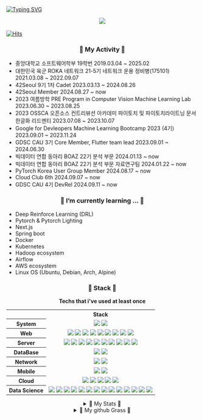 [![Typing SVG](https://readme-typing-svg.demolab.com?font=Fira+Code&weight=900&size=64&pause=1000&center=true&vCenter=true&width=1000&height=200&lines=Hi%E2%9C%8C%F0%9F%8F%BB+falcons%F0%9F%A6%85)](https://git.io/typing-svg)

<div align = "center">
	<a href="https://github.com/devxb/gitanimals">
  		<img src="https://render.gitanimals.org/farms/falconlee236"/>
	</a>
</div>


[![Hits](https://hits.seeyoufarm.com/api/count/incr/badge.svg?url=https%3A%2F%2Fgithub.com%2Ffalconlee236&count_bg=%230A32E7&title_bg=%23EB0A34&icon=&icon_color=%23E7E7E7&title=hits&edge_flat=false)](https://hits.seeyoufarm.com)  

<div >
	<h3 align = "center" > 🤑 My Activity 🤑 </h3>
	<ul>
	   <li>중앙대학교 소프트웨어학부 19학번 2019.03.04 ~ 2025.02</li>
	   <li>대한민국 육군 ROKA 네트워크 21-5기 네트워크 운용 정비병(175101) 2021.03.08 ~ 2022.09.07</li>
	   <li>42Seoul 9기 1차 Cadet 2023.03.13 ~ 2024.08.26</li>
	   <li>42Seoul Member 2024.08.27 ~ now</li>
	   <li>2023 여름방학 PRE Program in Computer Vision Machine Learning Lab 2023.06.30 ~ 2023.08.25</li>
	   <li>2023 OSSCA 오픈소스 컨트리뷰션 아카데미 파이토치 및 파이토치라이트닝 문서 한글화 리드멘티 2023.07.08 ~ 2023.10.07</li>
	   <li>Google for Devleopers Machine Learning Bootcamp 2023 (4기) 2023.09.01 ~ 2023.11.24</li>
	   <li>GDSC CAU 3기 Core Member, Flutter team lead 2023.09.01 ~ 2024.06.30</li>
	   <li>빅데이터 연합 동아리 BOAZ 22기 분석 부문 2024.01.13 ~ now</li>
	   <li>빅데이터 연합 동아리 BOAZ 22기 분석 부문 자료연구팀 2024.01.22 ~ now</li>
	   <li>PyTorch Korea User Group Member 2024.08.17 ~ now</li>
	   <li>Cloud Club 6th 2024.09.07 ~ now</li>
	   <li>GDSC CAU 4기 DevRel 2024.09.11 ~ now</li>
	</ul>  
</div>

<div>
   <h3 align = "center"> 🌱 I’m currently learning ... 🌱 </h3>
  <ul>
    <li>Deep Reinforce Learning (DRL)</li>
    <li>Pytorch & Pytorch Lighting</li>
    <li>Next.js</li>
    <li>Spring boot</li>
    <li>Docker</li>
    <li>Kubernetes</li>
    <li>Hadoop ecosystem</li>
    <li>Airflow</li>
    <li>AWS ecosystem</li>
    <li>Linux OS (Ubuntu, Debian, Arch, Alpine)</li>
  </ul>  
</div>

<div align = "center">
   <h3> 💪 Stack 💪 </h3> 
  <strong>Techs that i've used at least once<br></strong>
  <table>
      <tr>
        <td>&nbsp;</td>
        <th scope="col">Stack</th>
      </tr>
      <tr>
        <th scope="row">System</th>
        <td align="center">
          <img src="https://img.shields.io/badge/C-A8B9CC?style=flat-square&logo=C&logoColor=white"/>
          <img src="https://img.shields.io/badge/C++-00599C?style=flat-square&logo=C%2B%2B&logoColor=white"/>
        </td>
      </tr>
      <tr>
        <th scope="row">Web</th>
        <td align="center">
          <img src="https://img.shields.io/badge/HTML5-E34F26?style=flat-square&logo=html5&logoColor=white"/> 
          <img src="https://img.shields.io/badge/CSS3-1572B6?style=flat-square&logo=css3&logoColor=white"/>
          <img src="https://img.shields.io/badge/JavaScript-F7DF1E?style=flat-square&logo=JavaScript&logoColor=black"/>
          <img src="https://img.shields.io/badge/TypeScript-3178C6?style=flat-square&logo=TypeScript&logoColor=white"/>
          <img src="https://img.shields.io/badge/React-61DAFB?style=flat-square&logo=React&logoColor=black"/>
          <img src="https://img.shields.io/badge/Next.js-000000?style=flat-square&logo=Next.js&logoColor=white"/>
          <img src="https://img.shields.io/badge/Redux-764ABC?style=flat-square&logo=Redux&logoColor=white"/>
          <img src="https://img.shields.io/badge/styledComponents-DB7093?style=flat-square&logo=styled-components&logoColor=white"/>
          <img src="https://img.shields.io/badge/tailwindcss-06B6D4?style=flat-square&logo=tailwindcss&logoColor=white"/>
        </td>
      </tr>
      <tr>
        <th scope="row">Server</th>
        <td align="center">
          <img src="https://img.shields.io/badge/Node.js-339933?style=flat-square&logo=Node.js&logoColor=white"/>
          <img src="https://img.shields.io/badge/Axios-5A29E4?style=flat-square&logo=Axios&logoColor=white"/>
          <img src="https://img.shields.io/badge/Express-000000?style=flat-square&logo=Express&logoColor=white"/>
	  <img src="https://img.shields.io/badge/Spring Boot-6DB33F?style=flat-square&logo=springboot&logoColor=white"/>
	  <img src="https://img.shields.io/badge/Gradle-02303A?style=flat-square&logo=Gradle&logoColor=white"/>
          <img src="https://img.shields.io/badge/Linux-FCC624?style=flat-square&logo=Linux&logoColor=black"/>
          <img src="https://img.shields.io/badge/Ubuntu-E95420?style=flat-square&logo=Ubuntu&logoColor=white"/>
          <img src="https://img.shields.io/badge/Debian-A81D33?style=flat-square&logo=Debian&logoColor=white"/>
	  <img src="https://img.shields.io/badge/Alpine Linux-0D597F?style=flat-square&logo=alpinelinux&logoColor=white"/>
	  <img src="https://img.shields.io/badge/Arch Linux-1793D1?style=flat-square&logo=archlinux&logoColor=white"/>
        </td>
      </tr>
      <tr>
        <th scope="row">DataBase</th>
        <td align="center">
          <img src="https://img.shields.io/badge/Firebase-FFCA28?style=flat-square&logo=Firebase&logoColor=black"/>
          <img src="https://img.shields.io/badge/MySQL-4479A1?style=flat-square&logo=MySQL&logoColor=white"/>
        </td>
      </tr>
      <tr>
        <th scope="row">Network</th>
        <td align="center">
          <img src="https://img.shields.io/badge/Go-00ADD8?style=flat-square&logo=Go&logoColor=white"/>
          <img src="https://img.shields.io/badge/Rust-000000?style=flat-square&logo=Rust&logoColor=white"/>
        </td>
      </tr>
      <tr>
        <th scope="row">Mobile</th>
        <td align="center">
          <img src="https://img.shields.io/badge/Flutter-02569B?style=flat-square&logo=Flutter&logoColor=white"/>
          <img src="https://img.shields.io/badge/Dart-0175C2?style=flat-square&logo=Dart&logoColor=white"/>
        </td>
      </tr>
      <tr>
        <th scope="row">Cloud</th>
        <td align="center">
	  <img src="https://img.shields.io/badge/Google Cloud-4285F4?style=flat-square&logo=Google Cloud&logoColor=white"/>
          <img src="https://img.shields.io/badge/AWS-232F3E?style=flat-square&logo=amazonwebservices&logoColor=white"/>
	  <img src="https://img.shields.io/badge/Docker-2496ED?style=flat-square&logo=docker&logoColor=white"/>
          <img src="https://img.shields.io/badge/Kubernetes-326CE5?style=flat-square&logo=kubernetes&logoColor=white"/>
	  <img src="https://img.shields.io/badge/Terraform-844FBA?style=flat-square&logo=terraform&logoColor=white"/>
        </td>
      </tr>
      <tr>
        <th scope="row">Data Science</th>
        <td align="center">
          <img src="https://img.shields.io/badge/TensorFlow-FF6F00?style=flat-square&logo=TensorFlow&logoColor=white"/>
          <img src="https://img.shields.io/badge/Keras-D00000?style=flat-square&logo=Keras&logoColor=white"/>
          <img src="https://img.shields.io/badge/scikit_learn-F7931E?style=flat-square&logo=scikit-learn&logoColor=white"/>
          <img src="https://img.shields.io/badge/Pytorch-EE4C2C?style=flat-square&logo=Pytorch&logoColor=white"/>
	  <img src="https://img.shields.io/badge/Lightning-792EE5?style=flat-square&logo=lightning&logoColor=white"/>
          <img src="https://img.shields.io/badge/Python-3776AB?style=flat-square&logo=Python&logoColor=white"/>
          <img src="https://img.shields.io/badge/Pandas-150458?style=flat-square&logo=Pandas&logoColor=white"/>
          <img src="https://img.shields.io/badge/Numpy-013243?style=flat-square&logo=Numpy&logoColor=white"/>
          <img src="https://img.shields.io/badge/R-276DC3?style=flat-square&logo=R&logoColor=white"/>
          <img src="https://img.shields.io/badge/Google Colab-F9AB00?style=flat-square&logo=Google Colab&logoColor=white"/>
          <img src="https://img.shields.io/badge/PyCharm-000000?style=flat-square&logo=PyCharm&logoColor=white"/>
          <img src="https://img.shields.io/badge/Kaggle-20BEFF?style=flat-square&logo=Kaggle&logoColor=white"/>
          <img src="https://img.shields.io/badge/Coursera-0056D2?style=flat-square&logo=Coursera&logoColor=white"/>
          <img src="https://img.shields.io/badge/Jupyter-F37626?style=flat-square&logo=Jupyter&logoColor=white"/>
        </td>
      </tr>
    </table>
</div>


<div align = "center">
	<details>
		<summary> 💚 My Stats 💚 </summary>
		<img src="https://github-profile-trophy.vercel.app/?username=falconlee236&theme=algolia&margin-w=10&margin-h=10&row=1&column=8"/>
		<img width="400" src="https://github-readme-stats.vercel.app/api?username=falconlee236&count_private=true&show_icons=true&theme=tokyonight" />  
		<img width="425" src="https://streak-stats.demolab.com/?user=falconlee236&theme=tokyonight" />
		<img width="830" src="https://github-readme-activity-graph.vercel.app/graph?username=falconlee236&bg_color=21232a&color=a8eeff&line=61dafb&point=f0fcff&area=true&hide_border=false" />
	 	<img width="400" src="https://raw.githubusercontent.com/falconlee236/github-stats/master/generated/overview.svg#gh-dark-mode-only" />
		<img width="400" src="https://raw.githubusercontent.com/falconlee236/github-stats/master/generated/languages.svg#gh-dark-mode-only" />
		<a href="https://solved.ac/profile/hermit236" target="_blank">
			<img src="https://github-readme-solvedac.hyp3rflow.vercel.app/api/?handle=hermit236">
		</a>
		<a href="https://stackoverflow.com/users/12867943/notepad" target="_blank">
			<img src="https://readme-components.vercel.app/api?component=stackoverflow&stackoverflowid=12867943">
		</a>
		<img src="https://api.accredible.com/v1/frontend/credential_website_embed_image/certificate/90950821"/>
	</details>
</div>

<div align = "center">
	<details>
		<summary>🌲 My github Grass 🌲</summary>
		<img src="./profile-3d-contrib/profile-season-animate.svg">
	</details>
</div> 

